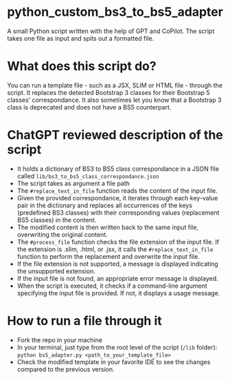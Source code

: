 # python_custom_bs3_to_bs5_adapter
A small Python script written with the help of GPT and CoPilot. The script takes one file as input and spits out a formatted file.

# What does this script do?
You can run a template file - such as a JSX, SLIM or HTML file - through the script. It replaces the detected Bootstrap 3 classes for their Bootstrap 5 classes' correspondance.
It also sometimes let you know that a Bootstrap 3 class is deprecated and does not have a BS5 counterpart.

# ChatGPT reviewed description of the script
* It holds a dictionary of BS3 to BS5 class correspondance in a JSON file called `lib/bs3_to_bs5_class_correspondance.json`
* The script takes as argument a file path
* The `#replace_text_in_file` function reads the content of the input file.
* Given the provided correspondance, it iterates through each key-value pair in the dictionary and replaces all occurrences of the keys (predefined BS3 classes) with their corresponding values (replacement BS5 classes) in the content.
* The modified content is then written back to the same input file, overwriting the original content.
* The `#process_file` function checks the file extension of the input file. If the extension is .slim, .html, or .jsx, it calls the `#replace_text_in_file` function to perform the replacement and overwrite the input file.
* If the file extension is not supported, a message is displayed indicating the unsupported extension.
* If the input file is not found, an appropriate error message is displayed.
* When the script is executed, it checks if a command-line argument specifying the input file is provided. If not, it displays a usage message.

# How to run a file through it
* Fork the repo in your machine
* In your terminal, just type from the root level of the script (`/lib` folder): `python bs5_adapter.py <path_to_your_template_file>`
* Check the modified template in your favorite IDE to see the changes compared to the previous version.
